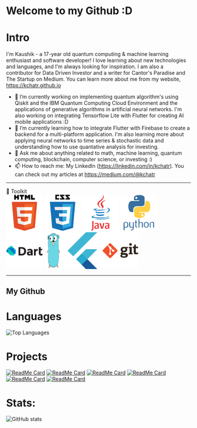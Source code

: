 # Welcome to my Github :D

<!--
**kchatr/kchatr** is a ✨ _special_ ✨ repository because its `README.md` (this file) appears on your GitHub profile.

Here are some ideas to get you started:

- 🔭 I’m currently working on ...
- 🌱 I’m currently learning ...
- 👯 I’m looking to collaborate on ...
- 🤔 I’m looking for help with ...
- 💬 Ask me about ...
- 📫 How to reach me: ...
- 😄 Pronouns: ...
- ⚡ Fun fact: ...
-->
# Intro
I'm Kaushik - a 17-year old quantum computing & machine learning enthusiast and software developer! I love learning about new technologies and languages, and I'm always looking for inspiration. I am also a contributor for Data Driven Investor and a writer for Cantor's Paradise and The Startup on Medium. You can learn more about me from my website, https://kchatr.github.io
- 🔭 I’m currently working on implementing quantum algorithm's using Qiskit and the IBM Quantum Computing Cloud Environment and the applications of generative algorithms in artificial neural networks. I'm also working on integrating Tensorflow Lite with Flutter for creating AI mobile applications :D  
- 🌱 I’m currently learning how to integrate Flutter with Firebase to create a backend for a multi-platform application. I'm also learning more about applying neural networks to time series & stochastic data and understanding how to use quantative analysis for investing.
- 💬 Ask me about anything related to math, machine learning, quantum computing, blockchain, computer science, or investing :)
- 📫 How to reach me: My LinkedIn (https://linkedin.com/in/kchatr). You can check out my articles at https://medium.com/@kchatr

---
🧰 Toolkit
</br>
<img src = "https://raw.githubusercontent.com/devicons/devicon/c7d326b6009e60442abc35fa45706d6f30ee4c8e/icons/html5/html5-original-wordmark.svg" width = "100" height = "100">
<img src = "https://raw.githubusercontent.com/devicons/devicon/c7d326b6009e60442abc35fa45706d6f30ee4c8e/icons/css3/css3-original-wordmark.svg" width = "100" height = "100">
<img src = "https://raw.githubusercontent.com/devicons/devicon/c7d326b6009e60442abc35fa45706d6f30ee4c8e/icons/java/java-original-wordmark.svg" width = "100" height = "100">
<img src = "https://raw.githubusercontent.com/devicons/devicon/c7d326b6009e60442abc35fa45706d6f30ee4c8e/icons/python/python-original-wordmark.svg" width = "100" height = "100">
<img src = "https://raw.githubusercontent.com/devicons/devicon/c7d326b6009e60442abc35fa45706d6f30ee4c8e/icons/dart/dart-original-wordmark.svg" width = "100" height = "100">
<img src = "https://raw.githubusercontent.com/devicons/devicon/c7d326b6009e60442abc35fa45706d6f30ee4c8e/icons/go/go-original.svg" width = "50" height = "100">
<img src = "https://raw.githubusercontent.com/devicons/devicon/c7d326b6009e60442abc35fa45706d6f30ee4c8e/icons/flutter/flutter-original.svg" width = "100" height = "100">
<img src = "https://raw.githubusercontent.com/devicons/devicon/c7d326b6009e60442abc35fa45706d6f30ee4c8e/icons/git/git-original-wordmark.svg" width = "100" height = "100">

---
My Github
---

# Languages
![Top Languages](https://github-readme-stats.vercel.app/api/top-langs/?username=kchatr)

# Projects
[![ReadMe Card](https://github-readme-stats.vercel.app/api/pin/?username=kchatr&repo=quantum-rng&theme=tokyonight)](https://github.com/kchatr/quantum-rng)
[![ReadMe Card](https://github-readme-stats.vercel.app/api/pin/?username=kchatr&repo=CNN-ImageClassifier&theme=tokyonight)](https://github.com/kchatr/CNN-ImageClassifier)
[![ReadMe Card](https://github-readme-stats.vercel.app/api/pin/?username=kchatr&repo=Indicium-Blockchain&theme=tokyonight)](https://github.com/kchatr/Indicium-Blockchain)
[![ReadMe Card](https://github-readme-stats.vercel.app/api/pin/?username=kchatr&repo=flappy-bird-NEAT&theme=tokyonight)](https://https://github.com/kchatr/flappy-bird-NEAT)
[![ReadMe Card](https://github-readme-stats.vercel.app/api/pin/?username=kchatr&repo=kmeans-image-compression&theme=tokyonight)](https://github.com/kchatr/kmeans-image-compression)
[![ReadMe Card](https://github-readme-stats.vercel.app/api/pin/?username=kchatr&repo=iris-classification-webapp&theme=tokyonight)](https://github.com/kchatr/iris-classification-webapp)

# Stats:
![GitHub stats](https://github-readme-stats.vercel.app/api?username=kchatr&show_icons=true&theme=tokyonight&count_private=true)
